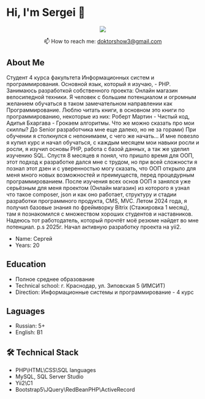 # Hi, I'm Sergei 👋
<p align='center'>
</p>

<p align='center'>
   <a href="https://t.me/Sergei_radushinskiy">
       <img src="https://img.shields.io/badge/Telegram-2CA5E0?style=for-the-badge&logo=telegram&logoColor=white"/>
   </a>
<p align='center'>
   📫 How to reach me: <a href='mailto:roman.beskrovnyy@gmail.com'>doktorshow3@gmail.com</a>
</p>

## About Me <br>
Cтудент 4 курса факультета Информационных систем и программирования. Основной язык, который я изучаю, - PHP. Занимаюсь разработкой собственного проекта: Онлайн магазин велосипедной техники. Я человек с большим потенциалом и огромным желанием обучаться в таком
замечательном направлении как Программирование. Люблю читать книги, в основном это книги по программированию, некоторые из них: Роберт Мартин - Чистый код, Адитья Бхаргава - Грокаем алгоритмы. Что же можно сказать про мои скиллы? До Senior разработчика мне еще далеко, но не за горами) При обучении я столкнулся с непонимаем, с чего же начать... И мне повезло я купил курс и начал обучаться, с каждым месяцем мои навыки росли и росли, я изучил основы PHP, работа с базой данных, а так же уделил изучению SQL. Спустя 8 месяцев я понял, что пришло время для ООП, этот подход к разработке дался мне с трудом, но при всей сложности я познал этот дзен и с уверенностью могу сказать, что ООП открыло для меня много новых возможностей и преимуществ, перед процедурным программированием. После изучения всех основ ООП я занялся уже серьёзным для меня проектом (Онлайн магазин) из которого я узнал что такое composer, json и как оно работает, структуру и стадии разработки программного продукта, CMS, MVC. Летом 2024 года, я получил базовые знания по фреймворку Bitrix (Стажировка 1 месяц), там я познакомился с множеством хороших студентов и наставников. Надеюсь тот работодатель, который прочтёт моё резюме найдет во мне потенциал. p.s 2025г. Начал активную разработку проекта на yii2.
* Name: Сергей <br>
* Years: 20

## Education <br>
* Полное среднее образование <br>
* Technical school: г. Краснодар, ул. Зиповская 5 (ИМСИТ) <br>
* Direction: Информационные системы и программирование - 4 курс

## Laguages <br>
* Russian: 5+ <br>
* English: B1

## 🛠 Technical Stack <br>
*   PHP\HTML\CSS\SQL languages <br>
*   MySQL, SQL Server Studio <br>
*   Yii2\C1 <br>
*   Bootstrap5\JQuery\RedBeanPHP\ActiveRecord
